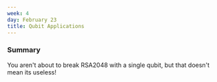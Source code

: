 ```yaml
---
week: 4
day: February 23
title: Qubit Applications
---
```


### Summary
You aren't about to break RSA2048 with a single qubit, but that doesn't mean its useless!